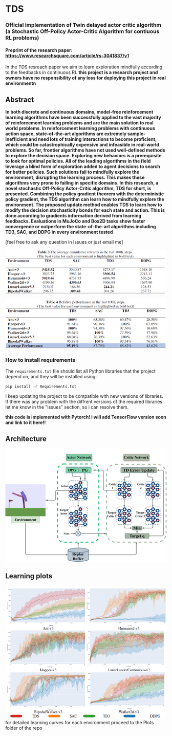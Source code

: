 # TDS
### Official implementation of Twin delayed actor critic algorithm (a Stochastic Off-Policy Actor-Critic Algorithm for contiuous RL problems)
#### Preprint of the research paper: https://www.researchsquare.com/article/rs-3041837/v1
In the TDS resreach paper we aim to learn exploration mindfully according to the feedbacks in continuous RL 
**this project is a research project and owners have no responsibility of any loss for deploying this project in real environmentn**   
## Abstract  
**In both discrete and continuous domains, model-free reinforcement learning algorithms have been successfully applied to the vast majority of reinforcement learning problems and are the main solution to real world problems. In reinforcement learning problems with continuous action space, state-of-the-art algorithms are extremely sample-inefficient and need lots of training interactions to become proficient, which could be catastrophically expensive and infeasible in real-world problems. So far, frontier algorithms have not used well-defined methods to explore the decision space. Exploring new behaviors is a prerequisite to look for optimal policies. All of the leading algorithms in the field leverage a blind form of exploration added to agent decisions to search for better policies. Such solutions fail to mindfully explore the environment, disrupting the learning process. This makes these algorithms very prone to failing in specific domains. In this research, a novel stochastic Off-Policy Actor-Critic algorithm, TDS for short, is presented. Combining the policy gradient theorem with the deterministic policy gradient, the TDS algorithm can learn how to mindfully explore the environment. The proposed update method enables TDS to learn how to modify the decision stochasticity bonds for each state and action. This is done according to gradients information derived from learning feedbacks. Evaluations in MuJoCo and Box2D tasks show faster convergence or outperform the state-of-the-art algorithms including TD3, SAC, and DDPG in every environment tested**

[feel free to ask any question in Issues or just email me]

![last100kpeprformance](https://github.com/MohammadAsadolahi/TDS-Twin-Delayed-Stochastic-Actor-Critic/blob/main/Plots/TDS%20-%20Table%203.png)  

![Relative performance](https://github.com/MohammadAsadolahi/TDS-Twin-Delayed-Stochastic-Actor-Critic/blob/main/Plots/TDS%20-%20Table%204.png)  


### How to install requirements
The `requirements.txt` file should list all Python libraries that the project depend on, and they will be installed using:
```
pip install -r Requirements.txt
```
I keep updating the project to be compatible with new versions of libraries. If there was any problem with the diffrent versions of the required libraries let me know in the "Issues" section, so i can resolve them.  
  
**this code is implemented with Pytorch! i will add TensorFlow version soon and link to it here!!**  
## Architecture  
![TDS](https://github.com/MohammadAsadolahi/TDS-Twin-Delayed-Stochastic-Actor-Critic/blob/main/TDS.png)  
## Learning plots  
<div align="center">
	<img src="https://github.com/MohammadAsadolahi/TDS-Twin-Delayed-Stochastic-Actor-Critic/blob/main/Plots/TDS-%20learning%20curves.png">
</div>
for detailed learning curves for each environment proceed to the Plots folder of the repo    
